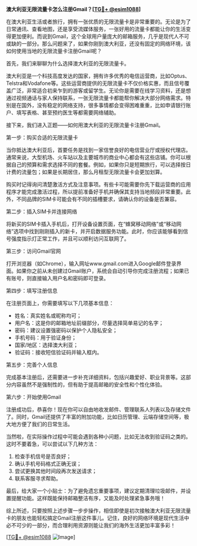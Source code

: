 **澳大利亚无限流量卡怎么注册Gmail？[[TG💪+ @esim1088](https://t.me/s/esim1088)]**

在澳大利亚生活或者旅行，拥有一张优质的无限流量卡是非常重要的。无论是为了日常通讯、查看地图，还是享受流媒体服务，一张好用的流量卡都能让你的生活变得更加便利。而说到Gmail，这个全球用户量庞大的邮箱服务，几乎是现代人不可或缺的一部分。那么问题来了，如果你刚到澳大利亚，还没有固定的网络环境，该如何使用当地的无限流量卡注册Gmail呢？

首先，我们来聊聊为什么选择澳大利亚的无限流量卡。

澳大利亚是一个科技高度发达的国家，拥有许多优秀的电信运营商，比如Optus、Telstra和Vodafone等。这些运营商提供的无限流量卡不仅价格实惠，而且信号覆盖广泛，非常适合初来乍到的游客或留学生。无论你是需要在线学习资料，还是想通过视频通话与家人保持联系，一张无限流量卡都能帮你解决大部分网络需求。特别是在国外，没有稳定的网络支持，很多事情都会变得困难重重，比如申请银行账户、填写表格、甚至预约医生等都需要网络辅助。

接下来，我们进入正题——如何用澳大利亚的无限流量卡注册Gmail。

第一步：购买合适的无限流量卡

当你抵达澳大利亚后，首要任务是找到一家信誉良好的电信营业厅或授权代理店。通常来说，大型机场、火车站以及主要城市的商业中心都会有这些店铺。你可以根据自己的预算和需求选择不同的套餐。例如，如果你只是短期旅行，可以选择按日计费的流量包；如果是长期居住，那么月租型无限流量卡会更加划算。

购买时记得询问清楚激活方式及注意事项。有些卡可能需要你先下载运营商的应用程序才能完成激活过程，所以提前准备好手机并确保其支持当地频段非常重要。此外，不同品牌的SIM卡可能会有不同的插槽要求，请确认你的设备是否兼容。

第二步：插入SIM卡并连接网络

将新买的SIM卡插入手机后，打开设备设置页面，在“蜂窝移动网络”或“移动网络”选项中找到刚刚插入的新卡，并开启数据服务功能。此时，你应该能够看到信号强度指示灯正常工作，并且可以顺利访问互联网了。

第三步：访问Gmail官网

打开浏览器（如Chrome），输入网址www.gmail.com进入Google邮件登录界面。如果你之前从未创建过Gmail账户，系统会自动引导你完成注册流程；如果已有账号，则直接输入用户名和密码即可登录。

第四步：填写注册信息

在注册页面上，你需要填写以下几项基本信息：
- 姓名：真实姓名或昵称均可；
- 用户名：这是你的邮箱地址前缀部分，尽量选择简单易记的名字；
- 密码：建议设置强密码以保护个人隐私安全；
- 手机号码：用于验证身份；
- 国家/地区：选择澳大利亚；
- 验证码：接收短信验证码并输入框内。

第五步：完善个人信息

完成基本注册后，还需要进一步补充详细资料，包括兴趣爱好、职业背景等。这部分内容虽然不是强制性的，但有助于提高邮箱的安全性和个性化体验。

第六步：开始使用Gmail

注册成功后，恭喜你！现在你可以自由地收发邮件、管理联系人列表以及存储文件了。同时，Gmail还提供了丰富的附加功能，比如日历管理、云端存储空间等，极大地方便了我们的日常生活。

当然啦，在实际操作过程中可能会遇到各种小问题，比如无法收到验证码之类的。这时不要着急，可以尝试以下几种方法：

1. 检查手机信号是否良好；
2. 确认手机号码格式正确无误；
3. 尝试更换其他时间段再次发送请求；
4. 联系客服寻求帮助。

最后，给大家一个小贴士：为了避免遗忘重要事项，建议定期清理垃圾邮件，并设置提醒功能。这样既能保持邮箱整洁有序，又能及时处理紧急事务哦！

综上所述，只要按照上述步骤一步步操作，相信即使是初次接触澳大利亚无限流量卡的朋友也能轻松搞定Gmail注册这件事儿。记住，良好的网络环境是现代生活中必不可少的一部分，而合理利用资源则能让我们的海外生活更加丰富多彩！

[[TG💪+ @esim1088](https://t.me/s/esim1088) ![Image](https://i.postimg.cc/4NQfJmqS/Snipaste-2025-05-13-00-14-12.png)]